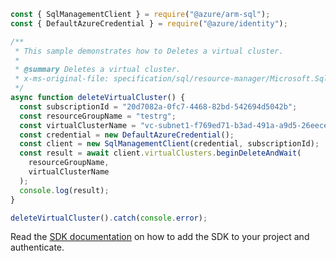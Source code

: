 ```javascript
const { SqlManagementClient } = require("@azure/arm-sql");
const { DefaultAzureCredential } = require("@azure/identity");

/**
 * This sample demonstrates how to Deletes a virtual cluster.
 *
 * @summary Deletes a virtual cluster.
 * x-ms-original-file: specification/sql/resource-manager/Microsoft.Sql/preview/2020-11-01-preview/examples/VirtualClusterDelete.json
 */
async function deleteVirtualCluster() {
  const subscriptionId = "20d7082a-0fc7-4468-82bd-542694d5042b";
  const resourceGroupName = "testrg";
  const virtualClusterName = "vc-subnet1-f769ed71-b3ad-491a-a9d5-26eeceaa6be2";
  const credential = new DefaultAzureCredential();
  const client = new SqlManagementClient(credential, subscriptionId);
  const result = await client.virtualClusters.beginDeleteAndWait(
    resourceGroupName,
    virtualClusterName
  );
  console.log(result);
}

deleteVirtualCluster().catch(console.error);
```

Read the [SDK documentation](https://github.com/Azure/azure-sdk-for-js/blob/%40azure%2Farm-sql_9.0.1/sdk/sql/arm-sql/README.md) on how to add the SDK to your project and authenticate.
